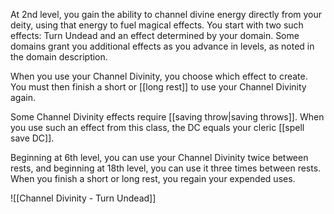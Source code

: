 At 2nd level, you gain the ability to channel divine energy directly from your deity, using that energy to fuel magical effects. You start with two such effects: Turn Undead and an effect determined by your domain. Some domains grant you additional effects as you advance in levels, as noted in the domain description.

When you use your Channel Divinity, you choose which effect to create. You must then finish a short or [[long rest]] to use your Channel Divinity again.

Some Channel Divinity effects require [[saving throw|saving throws]]. When you use such an effect from this class, the DC equals your cleric [[spell save DC]].

Beginning at 6th level, you can use your Channel Divinity twice between rests, and beginning at 18th level, you can use it three times between rests. When you finish a short or long rest, you regain your expended uses.

![[Channel Divinity - Turn Undead]]